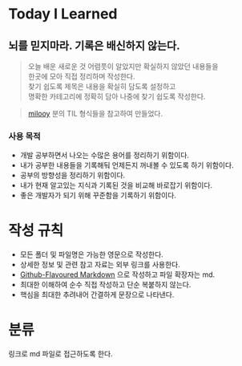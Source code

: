 # Today I Learned

## 뇌를 믿지마라. 기록은 배신하지 않는다.

> 오늘 배운 새로운 것 어렴풋이 알았지만 확실하지 않았던 내용들을<br>
> 한곳에 모아 직접 정리하며 작성한다.<br>
> 찾기 쉽도록 제목은 내용을 확실히 담도록 설정하고<br>
> 명확한 카테고리에 정확히 담아 나중에 찾기 쉽도록 작성한다.


> [milooy](https://github.com/milooy) 분의 TIL 형식들을 참고하여 만들었다.

### 사용 목적

- 개발 공부하면서 나오는 수많은 용어를 정리하기 위함이다.
- 내가 공부한 내용들을 기록해둬 언제든지 꺼내볼 수 있도록 하기 위함이다.
- 공부의 방향성을 정리하기 위함이다.
- 내가 현재 알고있는 지식과 기록된 것을 비교해 바로잡기 위함이다.
- 좋은 개발자가 되기 위해 꾸준함을 기록하기 위함이다.

# 작성 규칙

- 모든 폴더 및 파일명은 가능한 영문으로 작성한다.
- 상세한 정보 및 관련 참고 자료는 외부 링크를 사용한다.
- [Github-Flavoured Markdown](https://guides.github.com/features/mastering-markdown/) 으로 작성하고 파일 확장자는 md.
- 최대한 이해하여 순수 직접 작성하고 단순 복붙하지 않는다.
- 핵심을 최대한 추려내어 간결하게 문장으로 나타낸다.

# 분류

링크로 md 파일로 접근하도록 한다.
